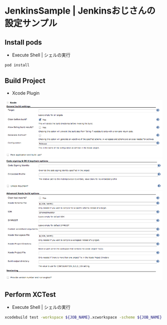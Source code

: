 JenkinsSample | Jenkinsおじさんの設定サンプル
=============

## Install pods

- Execute Shell | シェルの実行

```sh
pod install
```

## Build Project

- Xcode Plugin

![xcode plugin 1](screenshot/xcode_plugin1.png)
![xcode plugin 2](screenshot/xcode_plugin2.png)
![xcode plugin 3](screenshot/xcode_plugin3.png)

## Perform XCTest

- Execute Shell | シェルの実行

```sh
xcodebuild test -workspace ${JOB_NAME}.xcworkspace -scheme ${JOB_NAME} -destination 'name=iPhone Retina (4-inch 64-bit),OS=7.1' | ocunit2junit
```
